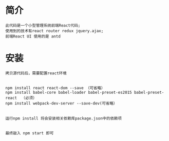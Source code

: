 # 简介
	此代码是一个小型管理系统前端React代码;
	使用到的技术有react router redux jquery.ajax;
	前端React UI 使用的是 antd 

# 安装
	拷贝源代码后，需要配置react环境
##
	npm install react react-dom --save （可省略）
	npm install babel-core babel-loader babel-preset-es2015 babel-preset-react  （必须）
	npm install webpack-dev-server --save-dev(可省略）
##
	运行npm install 将会安装相关依赖库package.json中的依赖项
	
	
##
	最终敲入 npm start 即可
	